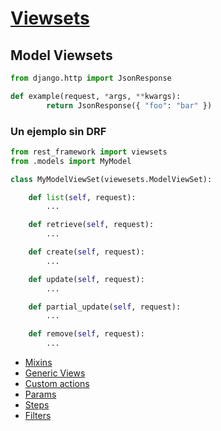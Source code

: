 # [Viewsets](https://www.django-rest-framework.org/api-guide/viewsets/)

## Model Viewsets

```py
from django.http import JsonResponse​

def example(request, *args, **kwargs):​
        return JsonResponse({ "foo": "bar" })

```

### Un ejemplo sin DRF

```py
from rest_framework import viewsets​
from .models import MyModel

class MyModelViewSet(viewesets.ModelViewSet):​

    def list(self, request):​
        ...​

    def retrieve(self, request):​
        ...​

    def create(self, request):​
        ...​

    def update(self, request):​
        ...

    def partial_update(self, request):​
        ...

    def remove(self, request):​
        ...
```

- [Mixins]()
- [Generic Views]()
- [Custom actions]()
- [Params]()
- [Steps](https://github.com/encode/django-rest-framework/blob/master/rest_framework/viewsets.py)
- [Filters](https://pypi.org/project/django-filter/)
